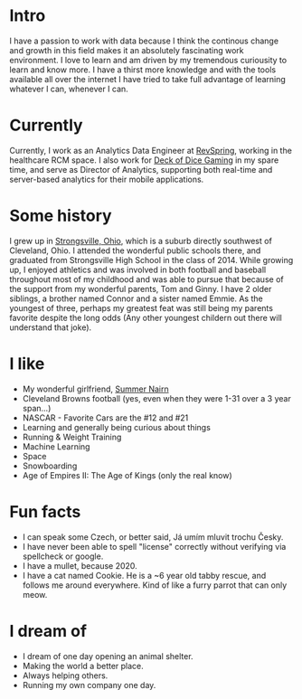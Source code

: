 
# Intro

I have a passion to work with data because I think the continous change and growth in this field makes it an absolutely fascinating work environment. I love to learn and am driven by my tremendous curiousity to learn and know more. I have a thirst more knowledge and with the tools available all over the internet I have tried to take full advantage of learning whatever I can, whenever I can.


# Currently

Currently, I work as an Analytics Data Engineer at [RevSpring](https://revspringinc.com/), working in the healthcare RCM space. I also work for [Deck of Dice Gaming](https://www.shakeitupdice.com/) in my spare time, and serve as Director of Analytics, supporting both real-time and server-based analytics for their mobile applications.


# Some history

I grew up in [Strongsville, Ohio](https://www.google.com/maps/place/Strongsville,+OH), which is a suburb directly southwest of Cleveland, Ohio. I attended the wonderful public schools there, and graduated from Strongsville High School in the class of 2014. While growing up, I enjoyed athletics and was involved in both football and baseball throughout most of my childhood and was able to pursue that because of the support from my wonderful parents, Tom and Ginny. I have 2 older siblings, a brother named Connor and a sister named Emmie. As the youngest of three, perhaps my greatest feat was still being my parents favorite despite the long odds (Any other youngest childern out there will understand that joke). 


# I like

- My wonderful girlfriend, [Summer Nairn](summer-nairn.com)
- Cleveland Browns football (yes, even when they were 1-31 over a 3 year span...)
- NASCAR - Favorite Cars are the #12 and #21
- Learning and generally being curious about things
- Running & Weight Training
- Machine Learning
- Space
- Snowboarding
- Age of Empires II: The Age of Kings (only the real know)


# Fun facts

- I can speak some Czech, or better said, Já umím mluvit trochu Česky.
- I have never been able to spell "license" correctly without verifying via spellcheck or google.
- I have a mullet, because 2020.
- I have a cat named Cookie. He is a ~6 year old tabby rescue, and follows me around everywhere. Kind of like a furry parrot that can only meow.


# I dream of

- I dream of one day opening an animal shelter.
- Making the world a better place.
- Always helping others.
- Running my own company one day.
